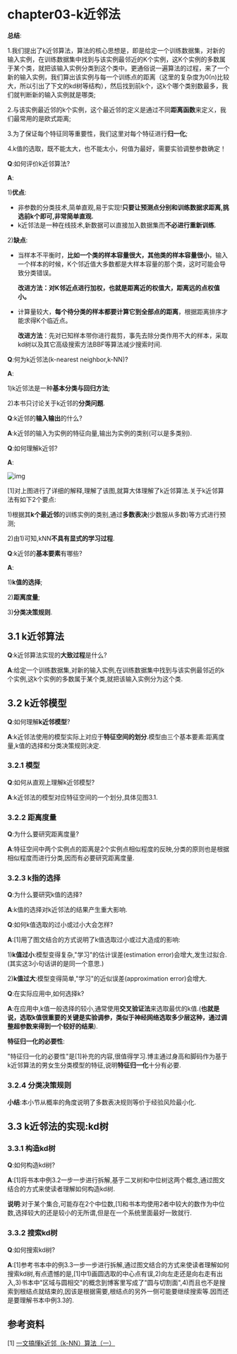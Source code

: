 # chapter03-k近邻法
**总结**:

1.我们提出了k近邻算法，算法的核心思想是，即是给定一个训练数据集，对新的输入实例，在训练数据集中找到与该实例最邻近的K个实例，这K个实例的多数属于某个类，就把该输入实例分类到这个类中。更通俗说一遍算法的过程，来了一个新的输入实例，我们算出该实例与每一个训练点的距离（这里的复杂度为0(n)比较大，所以引出了下文的kd树等结构），然后找到前k个，这k个哪个类别数最多，我们就判断新的输入实例就是哪类;

2.与该实例最近邻的k个实例，这个最近邻的定义是通过不同**距离函数**来定义，我们最常用的是欧式距离;

3.为了保证每个特征同等重要性，我们这里对每个特征进行**归一化**;

4.k值的选取，既不能太大，也不能太小，何值为最好，需要实验调整参数确定！



**Q**:如何评价k近邻算法?

**A**:

1)**优点**:

- 非参数的分类技术,简单直观,易于实现!**只要让预测点分别和训练数据求距离,挑选前k个即可,非常简单直观.**
- k近邻法是一种在线技术,新数据可以直接加入数据集而**不必进行重新训练**.

2)**缺点**:

- 当样本不平衡时，**比如一个类的样本容量很大，其他类的样本容量很小**，输入一个样本的时候，K个邻近值大多数都是大样本容量的那个类，这时可能会导致分类错误。

  **改进方法：对K邻近点进行加权，也就是距离近的权值大，距离远的点权值小。**

- 计算量较大，**每个待分类的样本都要计算它到全部点的距离**，根据距离排序才能求得K个临近点。

  **改进方法**：先对已知样本带你进行裁剪，事先去除分类作用不大的样本，采取kd树以及其它高级搜索方法BBF等算法减少搜索时间.

**Q**:何为k近邻法(k-nearest neighbor,k-NN)?  

**A**:  

1)k近邻法是一种**基本分类与回归方法**;  

2)本书只讨论关于k近邻的**分类问题**.

**Q**:k近邻的**输入输出**的什么?

**A**:k近邻的输入为实例的特征向量,输出为实例的类别(可以是多类别).

**Q**:如何理解k近邻?

**A**:

![img](https://pic3.zhimg.com/80/v2-c3f1d2553e7467d7da5f9cd538d2b49a_720w.png)

[1]对上图进行了详细的解释,理解了该图,就算大体理解了k近邻算法.关于k近邻算法有如下2个要点:

1)根据其**k个最近邻**的训练实例的类别,通过**多数表决**(少数服从多数)等方式进行预测;

2)由1)可知,kNN**不具有显式的学习过程**.

**Q**:k近邻的**基本要素**有哪些?

**A**:

1)**k值的选择**;

2)**距离度量**;

3)**分类决策规则**.

## 3.1 k近邻算法

**Q**:k近邻算法实现的**大致过程**是什么?  

**A**:给定一个训练数据集,对新的输入实例,在训练数据集中找到与该实例最邻近的k个实例,这k个实例的多数属于某个类,就把该输入实例分为这个类.

## 3.2 k近邻模型
**Q**:如何理解**k近邻模型**? 

**A**:k近邻法使用的模型实际上对应于**特征空间的划分**.模型由三个基本要素:距离度量,k值的选择和分类决策规则决定.

### 3.2.1 模型

**Q**:如何从直观上理解k近邻模型?

**A**:k近邻法的模型对应特征空间的一个划分,具体见图3.1.

### 3.2.2 距离度量

**Q**:为什么要研究距离度量?

**A**:特征空间中两个实例点的距离是2个实例点相似程度的反映,分类的原则也是根据相似程度而进行分类,因而有必要研究距离度量.

### 3.2.3 k指的选择

**Q**:为什么要研究k值的选择?

**A**:k值的选择对k近邻法的结果产生重大影响.

**Q**:如何k值选取的过小或过小大会怎样?

**A**:[1]用了图文结合的方式说明了k值选取过小或过大造成的影响:

1)**k值过小**:模型变得复杂,"学习"的估计误差(estimation error)会增大,发生过拟合.(其实这3小句话讲的是同一个意思.)

2)**k值过大**:模型变得简单,"学习"的近似误差(approximation error)会增大.

**Q**:在实际应用中,如何选择k?

**A**:在应用中,k值一般选择的较小,通常使用**交叉验证法**来选取最优的k值.(**也就是说，选取k值很重要的关键是实验调参，类似于神经网络选取多少层这种，通过调整超参数来得到一个较好的结果**).

**特征归一化的必要性**:

"特征归一化的必要性"是[1]补充的内容,很值得学习.博主通过身高和脚码作为基于k近邻算法的男女生分类模型的特征,说明**特征归一化**十分有必要.

### 3.2.4 分类决策规则

**小结**:本小节从概率的角度说明了多数表决规则等价于经验风险最小化.

## 3.3 k近邻法的实现:kd树
### 3.3.1 构造kd树
**Q**:如何构造kd树?  

**A**:[1]将书本中例3.2一步一步进行拆解,基于二叉树和中位树这两个概念,通过图文结合的方式来使读者理解如何构造kd树.

**说明**:对于某个集合,可能存在2个中位数,[1]和书本均使用2者中较大的数作为中位数,选择较大的还是较小的无所谓,但是在一个系统里面最好一致就行.

### 3.3.2 搜索kd树

**Q**:如何搜索kd树?

**A**:[1]参考书本中的例3.3一步一步进行拆解,通过图文结合的方式来使读者理解如何搜索kd树,有点遗憾的是,[1]中1)画圆选取的中心点有误,2)向左走还是向右走有出入,3)书本中"区域与圆相交"的概念到博客里写成了"圆与切割面",4)而且也不是搜索到根结点就结束的,因该是根据需要,根结点的另外一侧可能要继续搜索等.因而还是要理解书本中例3.3的.

## 参考资料

[1] [一文搞懂k近邻（k-NN）算法（一）](https://zhuanlan.zhihu.com/p/25994179)

